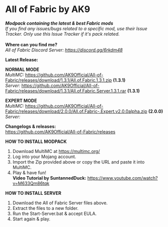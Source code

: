 # All of Fabric by AK9
***Modpack containing the latest &amp; best Fabric mods*** \
*If you find any issues/bugs related to a specific mod, use their Issue Tracker. Only use this Issue Tracker if it's pack related.*\
\
**Where can you find me?**\
*All of Fabric Discord Server: https://discord.gg/6rkdm48*

**Latest Release:**

**NORMAL MODE**\
*MultiMC:*
https://github.com/AK9Official/All-of-Fabric/releases/download/1.3.1/All.of.Fabric.1.3.1.zip **(1.3.1)**\
*Server:*
https://github.com/AK9Official/All-of-Fabric/releases/download/1.3.1/All.of.Fabric.Server.1.3.1.rar **(1.3.1)**

**EXPERT MODE**\
*MultiMC:*
https://github.com/AK9Official/All-of-Fabric/releases/download/2.0.0/All.of.Fabric-.Expert.v2.0.0alpha.zip **(2.0.0)**\
*Server:*


**Changelogs & releases:**\
https://github.com/AK9Official/All-of-Fabric/releases 


**HOW TO INSTALL MODPACK**
1. Download MultiMC at https://multimc.org/
2. Log into your Mojang account.
3. Import the Zip provided above or copy the URL and paste it into MultiMC.
4. Play & have fun!\
**Video Tutorial by SuntannedDuck:** https://www.youtube.com/watch?v=M633Qm86tqk

**HOW TO INSTALL SERVER**
1. Download the All of Fabric Server files above.
2. Extract the files to a new folder.
3. Run the Start-Server.bat & accept EULA.
4. Start again & play.
